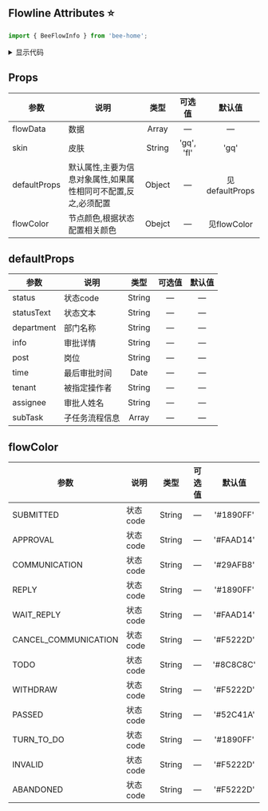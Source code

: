 ## Flowline Attributes :star:
```js
import { BeeFlowInfo } from 'bee-home';
```
<details>
<summary>显示代码</summary>

```html
<bee-flow-info :flowData='activityData' skin='gq' :defaultProps='flowLineProps' :flowColor='flowColor'></bee-flow-info>

<script>
export default {
    data() {
        return {
            activityData: [
                {
                    status: 'APPROVAL',
                    statusText: '待审批',
                    tenantDepartmentName: '部门名称',
                    tenantName: '',
                    comment: '详情请查',
                    name: '主管',
                    assigneeName: '马云',
                    endTime: '2020-10-10',
                    subTask: []
                },
                {
                    status: 'PASSED',
                    statusText: '通过',
                    tenantDepartmentName: '人力资源部',
                    tenantName: '',
                    comment: '通过通过通过',
                    name: '主管主管主管主管主管主管',
                    assigneeName: '马云',
                    endTime: '2020-10-10',
                    subTask: [
                        {
                            status: 'COMMUNICATION',
                            statusText: '沟通',
                            tenantDepartmentName: '人力资源部',
                            tenantName: '李连杰',
                            comment: '沟通沟通沟',
                            name: '主管主管主管主管主管主管主管',
                            assigneeName: '马云马云马云',
                            endTime: '2020-10-10',
                        }
                    ]
                }
            ], // 流程信息
            flowLineProps: {
                status: 'status',
                statusText: 'statusText',
                department: 'tenantDepartmentName',
                info: 'comment',
                post: 'name',
                time: 'endTime',
                tenant: 'tenantName',
                assignee: 'assigneeName',
                subTask: 'subTask',
            },
            flowColor: {
                'SUBMITTED': '#1890FF',
                'APPROVAL': '#000000',
                'COMMUNICATION': '#29AFB8',
                'REPLY': '#1890FF',
                'WAIT_REPLY': '#FAAD14',
                'CANCEL_COMMUNICATION': '#F5222D',
                'TODO': '#8C8C8C',
                'WITHDRAW': '#F5222D',
                'PASSED': '#52C41A',
                'TURN_TO_DO': '#1890FF',
                'INVALID': '#F5222D',
                'ABANDONED': '#F5222D'
            }
        };
    },
}
</script>
```
<summary>收起</summary>
</details>

## Props
|参数|说明|类型|可选值|默认值|
|----------------------|--------------------------------|:--------:|:------------:|:------:|
|flowData|数据|Array|—|—|
|skin|皮肤|String|'gq', 'fl'|'gq'|
|defaultProps|默认属性,主要为信息对象属性,如果属性相同可不配置,反之,必须配置|Object|—|见defaultProps|
|flowColor|节点颜色,根据状态配置相关颜色|Obejct|—|见flowColor|

## defaultProps

|参数|说明|类型|可选值|默认值|
|----------------------|--------------------------------|:--------:|:------------:|:------:|
|status|状态code|String|—|—|
|statusText|状态文本|String|—|—|
|department|部门名称|String|—|—|
|info|审批详情|String|—|—|
|post|岗位|String|—|—|
|time|最后审批时间|Date|—|—|
|tenant|被指定操作者|String|—|—|
|assignee|审批人姓名|String|—|—|
|subTask|子任务流程信息|Array|—|—|

## flowColor
|参数|说明|类型|可选值|默认值|
|----------------------|--------------------------------|:--------:|:------------:|:------:|
|SUBMITTED|状态code|String|—|'#1890FF'|
|APPROVAL|状态code|String|—|'#FAAD14'|
|COMMUNICATION|状态code|String|—|'#29AFB8'|
|REPLY|状态code|String|—|'#1890FF'|
|WAIT_REPLY|状态code|String|—|'#FAAD14'|
|CANCEL_COMMUNICATION|状态code|String|—|'#F5222D'|
|TODO|状态code|String|—|'#8C8C8C'|
|WITHDRAW|状态code|String|—|'#F5222D'|
|PASSED|状态code|String|—|'#52C41A'|
|TURN_TO_DO|状态code|String|—|'#1890FF'|
|INVALID|状态code|String|—|'#F5222D'|
|ABANDONED|状态code|String|—|'#F5222D'|


